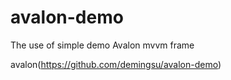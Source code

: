 # avalon-demo
The use of simple demo Avalon mvvm frame

avalon(https://github.com/demingsu/avalon-demo)